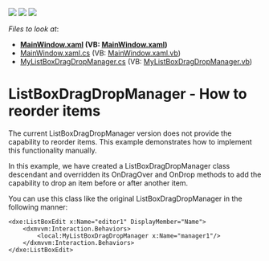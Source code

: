 <!-- default badges list -->
![](https://img.shields.io/endpoint?url=https://codecentral.devexpress.com/api/v1/VersionRange/128645151/15.1.6%2B)
[![](https://img.shields.io/badge/Open_in_DevExpress_Support_Center-FF7200?style=flat-square&logo=DevExpress&logoColor=white)](https://supportcenter.devexpress.com/ticket/details/E4598)
[![](https://img.shields.io/badge/📖_How_to_use_DevExpress_Examples-e9f6fc?style=flat-square)](https://docs.devexpress.com/GeneralInformation/403183)
<!-- default badges end -->
<!-- default file list -->
*Files to look at*:

* **[MainWindow.xaml](./CS/MainWindow.xaml) (VB: [MainWindow.xaml](./VB/MainWindow.xaml))**
* [MainWindow.xaml.cs](./CS/MainWindow.xaml.cs) (VB: [MainWindow.xaml.vb](./VB/MainWindow.xaml.vb))
* [MyListBoxDragDropManager.cs](./CS/MyListBoxDragDropManager.cs) (VB: [MyListBoxDragDropManager.vb](./VB/MyListBoxDragDropManager.vb))
<!-- default file list end -->
# ListBoxDragDropManager - How to reorder items


<p>The current ListBoxDragDropManager version does not provide the capability to reorder items. This example demonstrates how to implement this functionality manually.</p>
<p>In this example, we have created a ListBoxDragDropManager class descendant and overridden its OnDragOver and OnDrop methods to add the capability to drop an item before or after another item.</p>
<p>You can use this class like the original ListBoxDragDropManager in the following manner:</p>


```xaml
<dxe:ListBoxEdit x:Name="editor1" DisplayMember="Name">
	<dxmvvm:Interaction.Behaviors>
		<local:MyListBoxDragDropManager x:Name="manager1"/>
	</dxmvvm:Interaction.Behaviors>
</dxe:ListBoxEdit>
```



<br/>


